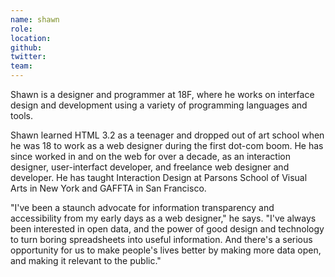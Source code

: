```yaml
---
name: shawn
role:
location:
github:
twitter:
team:
---
```


Shawn is a designer and programmer at 18F, where he works on interface design and development using a variety of programming languages and tools.

Shawn learned HTML 3.2 as a teenager and dropped out of art school when he was 18 to work as a web designer during the first dot-com boom. He has since worked in and on the web for over a decade, as an interaction designer, user-interfact developer, and freelance web designer and developer. He has taught Interaction Design at Parsons School of Visual Arts in New York and GAFFTA in San Francisco.

"I've been a staunch advocate for information transparency and accessibility from my early days as a web designer," he says. "I've always been interested in open data, and the power of good design and technology to turn boring spreadsheets into useful information. And there's a serious opportunity for us to make people's lives better by making more data open, and making it relevant to the public."
